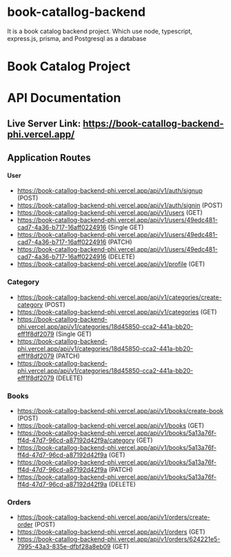 # book-catallog-backend
It is a book catalog backend project.  Which use node, typescript, express.js, prisma, and Postgresql as a database

# Book Catalog Project

# API Documentation

## Live Server Link: https://book-catallog-backend-phi.vercel.app/

## Application Routes

#### User

- https://book-catallog-backend-phi.vercel.app/api/v1/auth/signup (POST)
- https://book-catallog-backend-phi.vercel.app/api/v1/auth/signin (POST)
- https://book-catallog-backend-phi.vercel.app/api/v1/users (GET)
- https://book-catallog-backend-phi.vercel.app/api/v1/users/49edc481-cad7-4a36-b717-16aff0224916 (Single GET) 
- https://book-catallog-backend-phi.vercel.app/api/v1/users/49edc481-cad7-4a36-b717-16aff0224916 (PATCH)
- https://book-catallog-backend-phi.vercel.app/api/v1/users/49edc481-cad7-4a36-b717-16aff0224916 (DELETE) 
- https://book-catallog-backend-phi.vercel.app/api/v1/profile (GET)

### Category

- https://book-catallog-backend-phi.vercel.app/api/v1/categories/create-category (POST)
- https://book-catallog-backend-phi.vercel.app/api/v1/categories (GET)
- https://book-catallog-backend-phi.vercel.app/api/v1/categories/18d45850-cca2-441a-bb20-eff1f8df2079 (Single GET) 
- https://book-catallog-backend-phi.vercel.app/api/v1/categories/18d45850-cca2-441a-bb20-eff1f8df2079 (PATCH)
- https://book-catallog-backend-phi.vercel.app/api/v1/categories/18d45850-cca2-441a-bb20-eff1f8df2079 (DELETE) 

### Books

- https://book-catallog-backend-phi.vercel.app/api/v1/books/create-book (POST)
- https://book-catallog-backend-phi.vercel.app/api/v1/books (GET)
- https://book-catallog-backend-phi.vercel.app/api/v1/books/5a13a76f-ff4d-47d7-96cd-a87192d42f9a/category (GET)
- https://book-catallog-backend-phi.vercel.app/api/v1/books/5a13a76f-ff4d-47d7-96cd-a87192d42f9a (GET)
- https://book-catallog-backend-phi.vercel.app/api/v1/books/5a13a76f-ff4d-47d7-96cd-a87192d42f9a (PATCH)
- https://book-catallog-backend-phi.vercel.app/api/v1/books/5a13a76f-ff4d-47d7-96cd-a87192d42f9a (DELETE)

### Orders

- https://book-catallog-backend-phi.vercel.app/api/v1/orders/create-order (POST)
- https://book-catallog-backend-phi.vercel.app/api/v1/orders (GET) 
- https://book-catallog-backend-phi.vercel.app/api/v1/orders/624221e5-7995-43a3-835e-dfbf28a8eb09 (GET)


